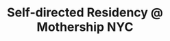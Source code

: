 ---
categories: residency
title: "Self-directed Residency @ Mothership NYC"
place: "Brooklyn"
time:
 - "2018/3"
external:
---